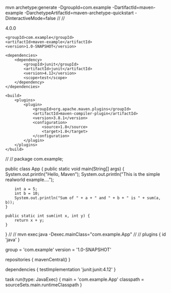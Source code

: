 mvn archetype:generate -DgroupId=com.example -DartifactId=maven-example -DarchetypeArtifactId=maven-archetype-quickstart -DinteractiveMode=false
//
//
<?xml version="1.0" encoding="UTF-8"?>
<project xmlns="http://maven.apache.org/POM/4.0.0"
         xmlns:xsi="http://www.w3.org/2001/XMLSchema-instance"
         xsi:schemaLocation="http://maven.apache.org/POM/4.0.0 http://maven.apache.org/xsd/maven-4.0.0.xsd">
    <modelVersion>4.0.0</modelVersion>

    <groupId>com.example</groupId>
    <artifactId>maven-example</artifactId>
    <version>1.0-SNAPSHOT</version>

    <dependencies>
        <dependency>
            <groupId>junit</groupId>
            <artifactId>junit</artifactId>
            <version>4.12</version>
            <scope>test</scope>
        </dependency>
    </dependencies>

    <build>
        <plugins>
            <plugin>
                <groupId>org.apache.maven.plugins</groupId>
                <artifactId>maven-compiler-plugin</artifactId>
                <version>3.8.1</version>
                <configuration>
                    <source>1.8</source>
                    <target>1.8</target>
                </configuration>
            </plugin>
        </plugins>
    </build>
</project>
//
//
package com.example;

public class App {
    public static void main(String[] args) {
        System.out.println("Hello, Maven");
        System.out.println("This is the simple realworld example....");

        int a = 5;
        int b = 10;
        System.out.println("Sum of " + a + " and " + b + " is " + sum(a, b));
    }

    public static int sum(int x, int y) {
        return x + y;
    }
}
//
//
mvn exec:java -Dexec.mainClass="com.example.App"
//
//
plugins {
    id 'java'
}

group = 'com.example'
version = '1.0-SNAPSHOT'

repositories {
    mavenCentral()
}

dependencies {
    testImplementation 'junit:junit:4.12'
}

task run(type: JavaExec) {
    main = 'com.example.App'
    classpath = sourceSets.main.runtimeClasspath
}

